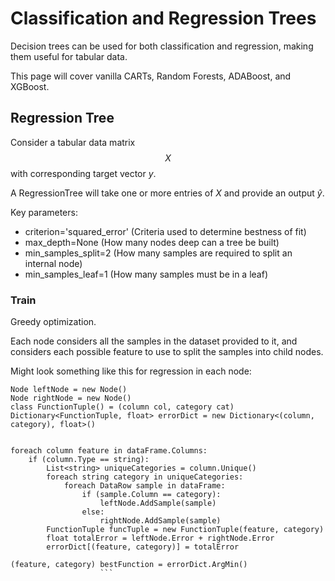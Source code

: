 # Classification and Regression Trees

Decision trees can be used for both classification and regression, making them useful for tabular data.

This page will cover vanilla CARTs, Random Forests, ADABoost, and XGBoost.

## Regression Tree

Consider a tabular data matrix $$X$$ with corresponding target vector $y$.

A RegressionTree will take one or more entries of $X$ and provide an output $\hat{y}$.

Key parameters:
- criterion='squared_error' (Criteria used to determine bestness of fit)
- max_depth=None (How many nodes deep can a tree be built)
- min_samples_split=2 (How many samples are required to split an internal node)
- min_samples_leaf=1 (How many samples must be in a leaf)

### Train

Greedy optimization. 

Each node considers all the samples in the dataset provided to it, and considers each possible feature to use to split the samples into child nodes.

Might look something like this for regression in each node:


```
Node leftNode = new Node()
Node rightNode = new Node()
class FunctionTuple() = (column col, category cat)
Dictionary<FunctionTuple, float> errorDict = new Dictionary<(column, category), float>()


foreach column feature in dataFrame.Columns:
	if (column.Type == string):
		List<string> uniqueCategories = column.Unique()
		foreach string category in uniqueCategories:
			foreach DataRow sample in dataFrame:	
				if (sample.Column == category):
					leftNode.AddSample(sample)
				else:
					rightNode.AddSample(sample)
		FunctionTuple funcTuple = new FunctionTuple(feature, category)
		float totalError = leftNode.Error + rightNode.Error
		errorDict[(feature, category)] = totalError

(feature, category) bestFunction = errorDict.ArgMin()
					```
